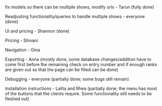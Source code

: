 fix models so there can be multiple shows, modify urls - Tarun (fully done)

Readjusting functionality/queries to handle multiple shows - everyone (done)

UI and pricing - Shannon (done)

Pricing - Shivani

Navigation - Gina

Exporting - Anna (mostly done, some database changes/addition have to come first before the remaining check on entry number and if enough ranks are given out so that the page can be filled can be done)

Debugging - everyone (partially done; some bugs still remain)

Installation instructions - Lalita and Rhea (partially done; the menu has most of the buttons that the clients require. Some functionality still needs to be fleshed out)
